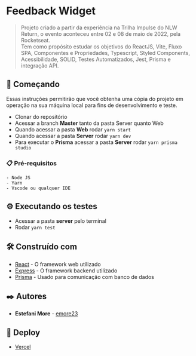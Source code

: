 # Feedback Widget

> Projeto criado a partir da experiência na Trilha Impulse do NLW Return, o evento aconteceu entre 02 e 08 de maio de 2022, pela Rocketseat. 
 	</br>
Tem como propósito estudar os objetivos do ReactJS, Vite, Fluxo SPA, Componentes e Propriedades, Typescript, Styled Components, Acessibilidade, SOLID, Testes Automatizados, Jest, Prisma e integração API. 


## 🚀 Começando

Essas instruções permitirão que você obtenha uma cópia do projeto em operação na sua máquina local para fins de desenvolvimento e teste.

- Clonar do repositório 
- Acessar a branch **Master** tanto da pasta Server quanto Web
- Quando acessar a pasta **Web** rodar ``yarn start``
- Quando acessar a pasta **Server** rodar ``yarn dev``
- Para executar o **Prisma** acessar a pasta **Server** rodar ``yarn prisma studio``

### 📋 Pré-requisitos

```
- Node JS
- Yarn
- Vscode ou qualquer IDE 
```

## ⚙️ Executando os testes

- Acessar a pasta **server** pelo terminal <br>
- Rodar ``yarn test``


## 🛠️ Construído com

* [React](https://pt-br.reactjs.org/) - O framework web utilizado
* [Express](https://expressjs.com/pt-br/) - O framework backend utilizado 
* [Prisma](https://www.prisma.io/) - Usado para comunicação com banco de dados

## ✒️ Autores

* **Estefani More** - [emore23](https://github.com/emore23)

## 📄 Deploy

* [Vercel]() 

